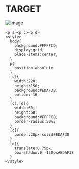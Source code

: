 # TARGET

![image](https://github.com/gaschneider/cssbattle/assets/16023844/c143ca88-1d6a-4e0c-829e-5b9352db589f)

```
<p s><p c><p d>
<style>
  body{
    background:#FFFFCD;
    display:grid;
    place-items:center;
  }
  p{
    position:absolute
  }
  [s]{
    width:220;
    height:150;
    background:#EDAF38;
    bottom:-16
  }
  [c],[d]{
    width:60;
    height:60;
    background:#FFFFCD;
    border-radius:50%;
  }
  [c]{
    border:20px solid#EDAF38
  }
  [d]{
    translate:0 75px;
    box-shadow:0 -150px#EDAF38
  }
</style>
```
